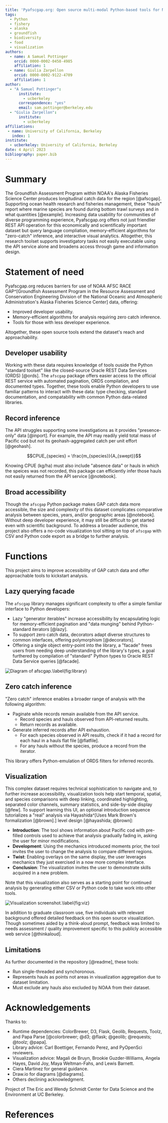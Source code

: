 ```yaml
---
title: 'Pyafscgap.org: Open source multi-modal Python-based tools for NOAA AFSC RACE GAP'
tags:
  - Python
  - fishery
  - alaska
  - groundfish
  - biodiversity
  - food
  - visualization
authors:
  - name: A Samuel Pottinger
    orcid: 0000-0002-0458-4985
    affiliation: 1
  - name: Giulia Zarpellon
    orcid: 0000-0002-9122-4709
    affiliation: 1
author:
  - "A Samuel Pottinger":
      institute:
        - ucberkeley
      correspondence: "yes"
      email: sam.pottinger@berkeley.edu
  - "Giulia Zarpellon":
      institute:
        - ucberkeley
affiliations:
 - name: University of California, Berkeley
   index: 1
institute:
  - ucberkeley: University of California, Berkeley
date: 4 April 2023
bibliography: paper.bib
---
```


# Summary
The Groundfish Assessment Program within NOAA's Alaska Fisheries Science Center produces longitudinal catch data for the region [@afscgap]. Supporting ocean health research and fisheries management, these "hauls" report where marine species are found during bottom trawl surveys and in what quantities [@example]. Increasing data usability for communities of diverse programming experience, Pyafscgap.org offers not just friendlier REST API operation for this economically and scientifically important dataset but query language compliation, memory-efficient algorithms for "zero-catch" inference, and interactive visual analytics. Altogether, this research toolset supports investigatory tasks not easily executable using the API service alone and broadens access through game and information design.

# Statement of need
Pyafscgap.org reduces barriers for use of NOAA AFSC RACE GAP^[Groundfish Assessment Program in the Resource Assessment and Conservation Engineering Division of the National Oceanic and Atmospheric Administration's Alaska Fisheries Science Center] data, offering:

 - Improved developer usability.
 - Memory-efficient algorithms for analysis requiring zero catch inference.
 - Tools for those with less developer experience.

Altogether, these open source tools extend the dataset's reach and approachability.

## Developer usability
Working with these data requires knowledge of tools ouside the Python "standard toolset" like the closed-source Oracle REST Data Services (ORDS) [@ords]. The `afscgap` package offers easier access to the official REST service with automated pagination, ORDS compilation, and documented types. Together, these tools enable Python developers to use familiar patterns to interact with these data: type checking, standard documentation, and compatability with common Python data-related libraries.

## Record inference
The API struggles supporting some investigations as it provides "presence-only" data [@inport]. For example, the API may readily yield total mass of Pacific cod but not its geohash-aggregated catch per unit effort [@geohash].

$$CPUE_{species} = \frac{m_{species}}{A_{swept}}$$

Knowing CPUE (kg/ha) must also include "absence data" or hauls in which the speices was not recorded, this package can efficiently infer those hauls not easily returned from the API service [@notebook].

## Broad accessibility
Though the `afscgap` Python package makes GAP catch data more accessible, the size and complexity of this dataset complicates comparative analysis between species, years, and/or geographic areas [@notebook]. Without deep developer experience, it may still be difficult to get started even with scientific background. To address a broader audience, this project also offers a no-code visualization tool sitting on top of `afscgap` with CSV and Python code export as a bridge to further analysis.

# Functions
This project aims to improve accessibility of GAP catch data and offer approachable tools to kickstart analysis.

## Lazy querying facade
The `afscgap` library manages significant complexity to offer a simple familiar interface to Python developers:

 - Lazy "generator iterables" increase accessibility by encapsulating logic for memory-efficient pagination and "data munging" behind Python-standard iterators [@lazy].
 - To support zero catch data, decorators adapt diverse structures to common interfaces, offering polymorphism [@decorators].
 - Offering a single object entry-point into the library, a "facade" frees users from needing deep understanding of the library's types, a goal furthered by compilation of "standard" Python types to Oracle REST Data Service queries [@facade].

![Diagram of afscgap.\label{fig:library}](library.png)

## Zero catch inference
"Zero catch" inference enables a broader range of analysis with the following algorithm:

 - Paginate while records remain available from the API service.
   - Record species and hauls observed from API-returned results.
   - Return records as available.
 - Generate inferred records after API exhaustion.
   - For each species observed in API results, check if it had a record for each haul in a hauls flat file [@flatfile].
   - For any hauls without the species, produce a record from the iterator.

This library offers Python-emulation of ORDS filters for inferred records.

## Visualization
This complex dataset requires technical sophistication to navigate and, to further increase accessibility, visualization tools help start temporal, spatial, and species comparisons with deep linking, coordinated highlighting, separated color channels, summary statistics, and side-by-side display [@few]. To support learning this UI, an optional introduction sequence tutorializes a "real" analysis via Hayashida^[Uses Mark Brown's formalization [@brown].] level design [@hayashida; @brown]:

 - **Introduction**: The tool shows information about Pacific cod with pre-filled controls used to achieve that analysis gradually fading in, asking the user for minor modifications.
 - **Development**: Using the mechanics introduced moments prior, the tool invites the user to change the analysis to compare different regions.
 - **Twist**: Enabling overlays on the same display, the user leverages mechanics they just exercised in a now more complex interface.
 - **Conclusion**: The visualization invites the user to demonstrate skills acquired in a new problem.

Note that this visualization also serves as a starting point for continued analysis by generating either CSV or Python code to take work into other tools.

![Visualization screenshot.\label{fig:viz}](viz.png)

In addition to graduate classroom use, five individuals with relevant background offered detailed feedback on this open source visualization. Though sometimes aided by a think-aloud prompt, feedback was limited to needs assessment / quality improvement specific to this publicly accessible web service [@thinkaloud].

## Limitations
As further documented in the repository [@readme], these tools:

 - Run single-threaded and synchoronous.
 - Represents hauls as points not areas in visualization aggregation due to dataset limitation.
 - Must exclude any hauls also excluded by NOAA from their dataset.

# Acknowledgements
Thanks to:

 - Runtime dependencies: ColorBrewer, D3, Flask, Geolib, Requests, Toolz, and Papa Parse [@colorbrewer; @d3; @flask; @geolib; @requests; @toolz; @papa].
 - Library advice: Carl Boettiger, Fernando Perez, and PyOpenSci reviewers.
 - Visualization advice: Magali de Bruyn, Brookie Guzder-Williams, Angela Hayes, David Joy, Maya Weltman-Fahs, and Lewis Barnett.
 - Ciera Martinez for general guidance.
 - Draw.io for diagrams [@diagrams].
 - Others declining acknowledgment.

Project of The Eric and Wendy Schmidt Center for Data Science and the Environment at UC Berkeley.

# References
